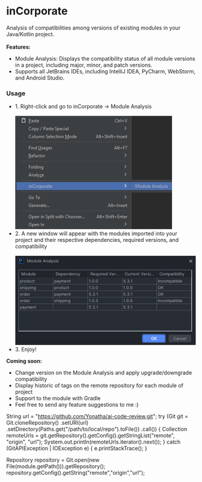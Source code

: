# inCorporate

Analysis of compatibilities among versions of existing modules in your Java/Kotlin project.
<br>
<br>
<b>Features:</b>
<ul>
    <li>Module Analysis: Displays the compatibility status of all module versions in a project, including major, minor, and patch versions.</li>
    <li>Supports all JetBrains IDEs, including IntelliJ IDEA, PyCharm, WebStorm, and Android Studio.</li>
</ul>
<h3>Usage</h3>
<ul>
<li>
1. Right-click and go to inCorporate -> Module Analysis<br>
<br>
<a href="./screenshot/screanshot0.png">
<img title="a title" alt="inCorporate context menu" src="./screenshot/screenshot0.png">
</a>
</li>
<li>
2. A new window will appear with the modules imported into your project and their respective dependencies, required versions, and compatibility
<br>
<br>
<a href="./screenshot/screanshot1.png">
<img title="a title" alt="inCorporate context menu" src="./screenshot/screenshot1.png">
</a>

</li>
<li>3. Enjoy!</li>
</ul>

<b>Coming soon:</b>
<ul>
    <li>Change version on the Module Analysis and apply upgrade/downgrade compatibility</li>
    <li>Display historic of tags on the remote repository for each module of project</li>
    <li>Support to the module with Gradle</li>
    <li>Feel free to send any feature suggestions to me :)</li>
</ul>



String url = "https://github.com/Yonatha/ai-code-review.git";
try (Git git = Git.cloneRepository()
.setURI(url)
.setDirectory(Paths.get("/path/to/local/repo").toFile())
.call()) {
Collection<String> remoteUrls = git.getRepository().getConfig().getStringList("remote", "origin", "url");
System.out.println(remoteUrls.iterator().next());
} catch (GitAPIException | IOException e) {
e.printStackTrace();
}



Repository repository = Git.open(new File(module.getPath())).getRepository();
repository.getConfig().getString("remote","origin","url");